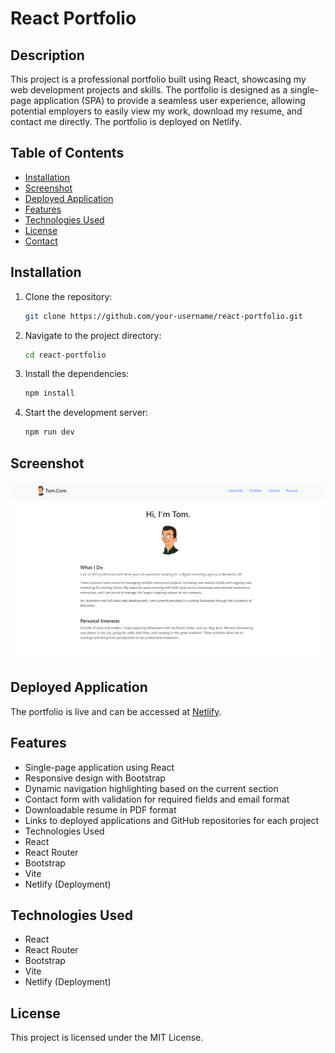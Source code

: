 # React Portfolio

## Description

This project is a professional portfolio built using React, showcasing my web development projects and skills. The portfolio is designed as a single-page application (SPA) to provide a seamless user experience, allowing potential employers to easily view my work, download my resume, and contact me directly. The portfolio is deployed on Netlify.

## Table of Contents

- [Installation](#installation)
- [Screenshot](#screenshot)
- [Deployed Application](#deployed-application)
- [Features](#features)
- [Technologies Used](#technologies-used)
- [License](#license)
- [Contact](#contact)

## Installation

1. Clone the repository:

   ```bash
   git clone https://github.com/your-username/react-portfolio.git

   ```

2. Navigate to the project directory:

   ```bash
   cd react-portfolio

   ```

3. Install the dependencies:

   ```bash
   npm install

   ```

4. Start the development server:
   ```bash
   npm run dev
   ```

## Screenshot

![React portfolio screenshot](https://github.com/tburzynski2/react-portfolio/blob/main/public/images/tom-b-react-portfolio-screenshot.png?raw=true)

## Deployed Application

The portfolio is live and can be accessed at [Netlify](https://classy-praline-c32931.netlify.app/).

## Features

- Single-page application using React
- Responsive design with Bootstrap
- Dynamic navigation highlighting based on the current section
- Contact form with validation for required fields and email format
- Downloadable resume in PDF format
- Links to deployed applications and GitHub repositories for each project
- Technologies Used
- React
- React Router
- Bootstrap
- Vite
- Netlify (Deployment)

## Technologies Used

- React
- React Router
- Bootstrap
- Vite
- Netlify (Deployment)

## License

This project is licensed under the MIT License.
